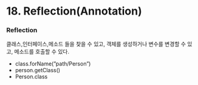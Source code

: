 # 18. Reflection(Annotation)

### Reflection

클래스,인터페이스,메소드 들을 찾을 수 있고, 객체를 생성하거나 변수를 변경할 수 있고, 메소드를 호출할 수 있다.

- class.forName(”path/Person”)
- person.getClass()
- Person.class